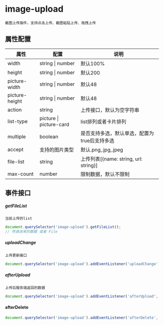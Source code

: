 # image-upload

`截图上传插件，支持点击上传、截图粘贴上传、拖拽上传`

## 属性配置

| 属性           | 配置                     | 说明                                         |
| -------------- | ------------------------ | -------------------------------------------- |
| width          | string \| number         | 默认100%                                     |
| height         | string \| number         | 默认200                                      |
| picture-width  | string \| number         | 默认48                                       |
| picture-height | string \| number         | 默认48                                       |
| action         | string                   | 上传接口，默认为空字符串                     |
| list-type      | picture \|  picture-card | list排列或者卡片排列                         |
| multiple       | boolean                  | 是否支持多选，默认单选，配置为true后支持多选 |
| accept         | 支持的图片类型           | 默认.png,.jpg,.jpeg                          |
| file-list      | string                   | 上传列表[{name: string, url: string}]        |
| max-count      | number                   | 限制数据，默认不限制                         |

## 事件接口

##### getFileList

`当前上传的list`

```typescript
document.querySelector('image-upload').getFileList();
// 传递进来的数据 或者 File
```

##### uploadChange

`上传更新接口`

```typescript
document.querySelector('image-upload').addEventListener('uploadChange', ({detail})=> {});
```

##### afterUpload

`上传后服务端返回的数据`

```typescript
document.querySelector('image-upload').addEventListener('afterUpload', ({detail})=> {});
```

#### afterDelete

```typescript
document.querySelector('image-upload').addEventListener('afterDelete', ({detail})=> {});
```


